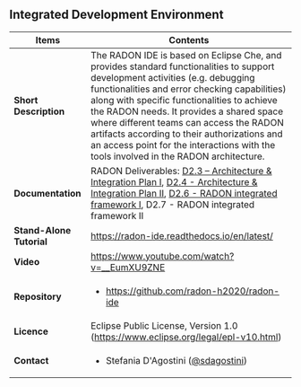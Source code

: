 ## Integrated Development Environment

| Items | Contents | 
| --- | --- |
| **Short Description** | The RADON IDE is based on Eclipse Che, and provides standard functionalities to support development activities (e.g. debugging functionalities and error checking capabilities) along with specific functionalities to achieve the RADON needs. It provides a shared space where different teams can access the RADON artifacts according to their authorizations and an access point for the interactions with the tools involved in the RADON architecture. | 
| **Documentation** | RADON Deliverables: [D2.3 – Architecture & Integration Plan I](http://radon-h2020.eu/wp-content/uploads/2019/11/D2-3_Architecture-and-integration-plan-I.pdf), [D2.4 - Architecture & Integration Plan II](https://radon-h2020.eu/wp-content/uploads/2020/07/D2.4-Architecture-and-integration-plan-II.pdf), [D2.6 - RADON integrated framework I](https://radon-h2020.eu/wp-content/uploads/2020/07/D2.6-RADON-integrated-framework-I.pdf), D2.7 - RADON integrated framework II  |
| **Stand-Alone Tutorial** | https://radon-ide.readthedocs.io/en/latest/ | 
| **Video**| https://www.youtube.com/watch?v=__EumXU9ZNE  |
| **Repository** | <ul><li>https://github.com/radon-h2020/radon-ide </li></ul> |
| **Licence**| Eclipse Public License, Version 1.0 (https://www.eclipse.org/legal/epl-v10.html) |
| **Contact**| <ul><li>Stefania D'Agostini ([@sdagostini](https://github.com/sdagostini))</li></ul> |


